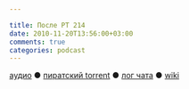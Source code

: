 ```yaml
---

title: После РТ 214
date: 2010-11-20T13:56:00+03:00
comments: true
categories: podcast
---
```

[аудио](http://cdn.radio-t.com/rt214post.mp3) ● [пиратский torrent](http://pirates.radio-t.com/torrents/rt214post.mp3.torrent) ● [лог чата](http://chat.radio-t.com/logs/radio-t-214.html) ● [wiki](http://wiki.radio-t.com/%D0%9F%D0%BE%D1%81%D0%BB%D0%B5_%D0%A0%D0%A2_214)<audio src="http://cdn.radio-t.com/rt214post.mp3" preload="none">
